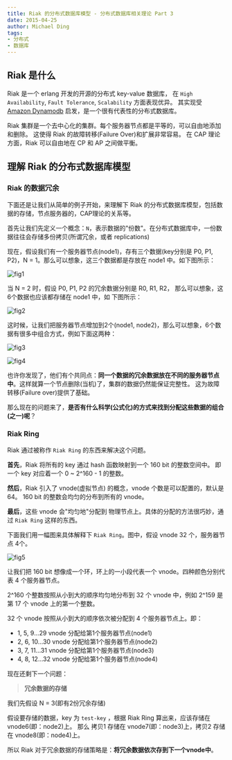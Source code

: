 ```yaml
---
title: Riak 的分布式数据库模型 - 分布式数据库相关理论 Part 3
date: 2015-04-25
author: Michael Ding
tags:
- 分布式
- 数据库
---
```


## Riak 是什么

Riak 是一个 erlang 开发的开源的分布式 key-value 数据库，
在 `High Availability`, `Fault Tolerance`, `Scalability` 方面表现优异。
其实现受  [Amazon Dynamodb](http://www.allthingsdistributed.com/files/amazon-dynamo-sosp2007.pdf) 启发，是一个很有代表性的分布式数据库。

Riak 集群是一个去中心化的集群。每个服务器节点都是平等的，可以自由地添加和删除。
这使得 Riak 的故障转移(Failure Over)和扩展非常容易。
在 CAP 理论方面，Riak 可以自由地在 CP 和 AP 之间做平衡。

## 理解 Riak 的分布式数据库模型

### Riak 的数据冗余

下面还是让我们从简单的例子开始，来理解下 Riak 的分布式数据库模型，包括数据的存储，节点服务器的，CAP理论的关系等。

首先让我们先定义一个概念：`N`，表示数据的"份数"。在分布式数据库中，一份数据往往会存储多份拷贝(所谓冗余，或者 replications)

现在，假设我们有一个服务器节点(node1)，存有三个数据(key分别是 P0, P1, P2)，N = 1。那么可以想象，这三个数据都是存放在 node1 中。如下图所示：

![fig1](1-node-with-3-data.png)

当 N = 2 时，假设 P0, P1, P2 的冗余数据分别是 R0, R1, R2， 那么可以想象，这6个数据也应该都存储在 node1 中，如 下图所示：

![fig2](1-node-with-3x2-data.png)

这时候，让我们把服务器节点增加到2个(node1, node2)，那么可以想象，6个数据有很多中组合方式，例如下面这两种：

![fig3](2-node-with-3x2-data-1.png)

![fig4](2-node-with-3x2-data-2.png)

也许你发现了，他们有个共同点：**同一个数据的冗余数据放在不同的服务器节点中**。这样就算一个节点删除(当机)了，集群的数据仍然能保证完整性。
这为故障转移(Failure over)提供了基础。

那么现在的问题来了，**是否有什么科学(公式化)的方式来找到分配这些数据的组合(之一)呢**？

### Riak Ring

Riak 通过被称作 `Riak Ring` 的东西来解决这个问题。

**首先**，Riak 将所有的 key 通过 hash 函数映射到一个 160 bit 的整数空间中。
即一个 key 对应着一个 0 ~ 2^160 - 1 的整数。

**然后**，Riak 引入了 vnode(虚拟节点) 的概念，vnode 个数是可以配置的，默认是 64。
160 bit 的整数会均匀的分布到所有的 vnode。

**最后**，这些 vnode 会"均匀地"分配到 物理节点上。具体的分配的方法很巧妙，通过 `Riak Ring` 这样的东西。

下面我们用一幅图来具体解释下 `Riak Ring`。图中，假设 vnode 32 个，服务器节点 4个。

![fig5](riak-ring.png)

让我们把 160 bit 想像成一个环，环上的一小段代表一个 vnode。四种颜色分别代表 4 个服务器节点。

2^160 个整数按照从小到大的顺序均匀地分布到 32 个 vnode 中，例如 2^159 是第 17 个 vnode 上的第一个整数。

32 个 vnode 按照从小到大的顺序依次被分配到 4 个服务器节点上。即：

* 1, 5, 9...29 vnode 分配给第1个服务器节点(node1)
* 2, 6, 10...30 vnode 分配给第1个服务器节点(node2)
* 3, 7, 11...31 vnode 分配给第1个服务器节点(node3)
* 4, 8, 12...32 vnode 分配给第1个服务器节点(node4)

现在还剩下一个问题：

> **冗余数据的存储**

我们先假设 N = 3(即有2份冗余存储)

假设要存储的数据，key 为 `test-key` ，根据 Riak Ring 算出来，应该存储在 vnode6(即：node2)上。
那么 拷贝1 存储在 vnode7(即：node3)上，拷贝2 存储在 vnode8(即：node4)上。

所以 Riak 对于冗余数据的存储策略是：**将冗余数据依次存到下一个vnode中**。
